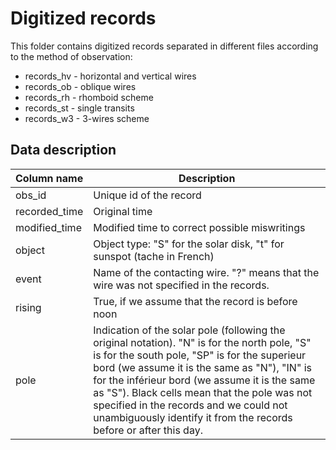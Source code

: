 # Digitized records

This folder contains digitized records separated in different files according to the method of observation:
* records_hv - horizontal and vertical wires
* records_ob - oblique wires
* records_rh - rhomboid scheme
* records_st - single transits
* records_w3 - 3-wires scheme 

## Data description
| Column name   |      Description      |
|----------|----------|
| obs_id |  Unique id of the record | 
| recorded_time |  Original time | 
| modified_time |  Modified time to correct possible miswritings |
| object| Object type: "S" for the solar disk, "t" for sunspot (tache in French) |
| event|  Name of the contacting wire. "?" means that the wire was not specified in the records. | 
| rising | True, if we assume that the record is before noon |
| pole|  Indication of the solar pole (following the original notation). "N" is for the north pole, "S" is for the south pole, "SP" is for the superieur bord (we assume it is the same as "N"), "IN" is for the inférieur bord (we assume it is the same as "S"). Black cells mean that the pole was not specified in the records and we could not unambiguously identify it from the records before or after this day.  | 

